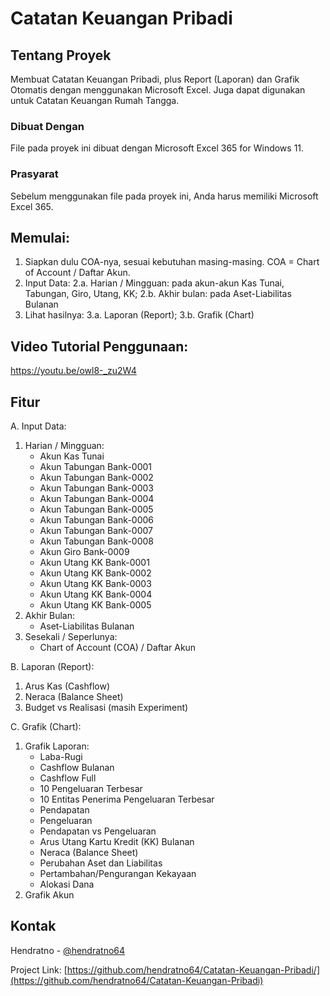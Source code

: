 # Catatan Keuangan Pribadi

<a name="readme-top"></a>

<!-- ABOUT THE PROJECT -->
## Tentang Proyek

Membuat Catatan Keuangan Pribadi, plus Report (Laporan) dan Grafik Otomatis dengan menggunakan Microsoft Excel. Juga dapat digunakan untuk Catatan Keuangan Rumah Tangga.

### Dibuat Dengan

File pada proyek ini dibuat dengan Microsoft Excel 365 for Windows 11.

### Prasyarat

Sebelum menggunakan file pada proyek ini, Anda harus memiliki Microsoft Excel 365.

<!-- GETTING STARTED -->
## Memulai:

1.	Siapkan dulu COA-nya, sesuai kebutuhan masing-masing. COA = Chart of Account / Daftar Akun.
2.	Input Data: 2.a. Harian / Mingguan: pada akun-akun Kas Tunai, Tabungan, Giro, Utang, KK; 2.b. Akhir bulan: pada Aset-Liabilitas Bulanan
3.	Lihat hasilnya: 3.a. Laporan (Report); 3.b. Grafik (Chart)

## Video Tutorial Penggunaan:

https://youtu.be/owl8-_zu2W4

## Fitur

A. Input Data:
   1. Harian / Mingguan:
      - Akun Kas Tunai
      - Akun Tabungan Bank-0001
      - Akun Tabungan Bank-0002
      - Akun Tabungan Bank-0003
      - Akun Tabungan Bank-0004
      - Akun Tabungan Bank-0005
      - Akun Tabungan Bank-0006
      - Akun Tabungan Bank-0007
      - Akun Tabungan Bank-0008
      - Akun Giro Bank-0009
      - Akun Utang KK Bank-0001
      - Akun Utang KK Bank-0002
      - Akun Utang KK Bank-0003
      - Akun Utang KK Bank-0004
      - Akun Utang KK Bank-0005
   2. Akhir Bulan:
      - Aset-Liabilitas Bulanan
   3. Sesekali / Seperlunya:
      - Chart of Account (COA) / Daftar Akun

B. Laporan (Report):
   1. Arus Kas (Cashflow)
   2. Neraca (Balance Sheet)
   3. Budget vs Realisasi (masih Experiment)

C. Grafik (Chart):
   1. Grafik Laporan:
      - Laba-Rugi
      - Cashflow Bulanan
      - Cashflow Full
      - 10 Pengeluaran Terbesar
      - 10 Entitas Penerima Pengeluaran Terbesar
      - Pendapatan
      - Pengeluaran
      - Pendapatan vs Pengeluaran
      - Arus Utang Kartu Kredit (KK) Bulanan
      - Neraca (Balance Sheet)
      - Perubahan Aset dan Liabilitas
      - Pertambahan/Pengurangan Kekayaan
      - Alokasi Dana
   2. Grafik Akun	

<!-- CONTACT -->
## Kontak

Hendratno - [@hendratno64](https://twitter.com/hendratno64)

Project Link: [https://github.com/hendratno64/Catatan-Keuangan-Pribadi/](https://github.com/hendratno64/Catatan-Keuangan-Pribadi)
